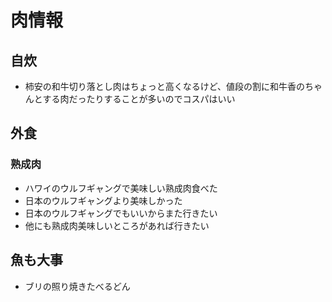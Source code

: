 # 肉情報
## 自炊
- 柿安の和牛切り落とし肉はちょっと高くなるけど、値段の割に和牛香のちゃんとする肉だったりすることが多いのでコスパはいい

## 外食
### 熟成肉
- ハワイのウルフギャングで美味しい熟成肉食べた
- 日本のウルフギャングより美味しかった
- 日本のウルフギャングでもいいからまた行きたい
- 他にも熟成肉美味しいところがあれば行きたい

## 魚も大事
- ブリの照り焼きたべるどん
